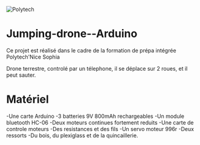 

![Polytech](https://camo.githubusercontent.com/2fe98f1f93a495607acfac1a6b62cb1d4affdbca/687474703a2f2f7777772e706f6c79746563686e6963652e66722f6a616869612f6a73702f6a616869612f74656d706c617465732f696e632f696d672f706f6c79746563685f6e6963652d736f706869612e706e67)
# Jumping-drone--Arduino
Ce projet est réalisé dans le cadre de la formation de prépa intégrée Polytech'Nice Sophia

Drone terrestre, controlé par un télephone, il se déplace sur 2 roues, et il peut sauter.

# Matériel

-Une carte Arduino 
-3 batteries 9V 800mAh rechargeables
-Un module bluetooth HC-06
-Deux moteurs continues fortement reduits
-Une carte de controle moteurs
-Des resistances et des fils
-Un servo moteur 996r
-Deux ressorts
-Du bois, du plexiglass et de la quincaillerie. 
